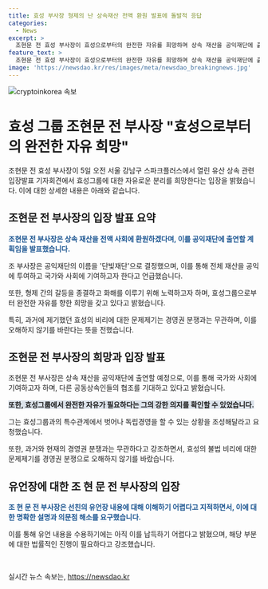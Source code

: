 ```yaml
---
title: 효성 부사장 형제의 난 상속재산 전액 환원 발표에 돌발적 응답
categories:
  - News
excerpt: >
  조현문 전 효성 부사장이 효성으로부터의 완전한 자유를 희망하며 상속 재산을 공익재단에 출연할 것을 밝히고, 형제간 갈등을 종결하고 화해를 이루고자 한다고 전했다. 또한, 횡령·배임을 주장하며 고소·고발한 것은 경영권 분쟁이 아니라 불법 비리에 대한 문제제기라고 강조했다. 선친의 유언장 중 일부 내용은 이해하기 어렵다고 지적하며, 공정거래법에 맞게 지분을 처리할 것을 강조했다. 150자 요약 완료! 사람들의 이목을 끄는 요약문을 만들었어.
feature_text: >
  조현문 전 효성 부사장이 효성으로부터의 완전한 자유를 희망하며 상속 재산을 공익재단에 출연할 것을 밝히고, 형제간 갈등을 종결하고 화해를 이루고자 한다고 전했다. 또한, 횡령·배임을 주장하며 고소·고발한 것은 경영권 분쟁이 아니라 불법 비리에 대한 문제제기라고 강조했다. 선친의 유언장 중 일부 내용은 이해하기 어렵다고 지적하며, 공정거래법에 맞게 지분을 처리할 것을 강조했다. 150자 요약 완료! 사람들의 이목을 끄는 요약문을 만들었어.
image: 'https://newsdao.kr/res/images/meta/newsdao_breakingnews.jpg'
---
```


<p><img src="https://newsdao.kr/res/images/meta/newsdao_breakingnews.jpg" alt="cryptoinkorea 속보" /></p>

<h1>효성 그룹 조현문 전 부사장 "효성으로부터의 완전한 자유 희망"</h1>

<p data-ke-size="size16"></p>

<p>조현문 전 효성 부사장이 5일 오전 서울 강남구 스파크플러스에서 열린 유산 상속 관련 입장발표 기자회견에서 효성그룹에 대한 자유로운 분리를 희망한다는 입장을 밝혔습니다. 이에 대한 상세한 내용은 아래와 같습니다.</p>

<h2 data-ke-size="size26">조현문 전 부사장의 입장 발표 요약</h2>

<p data-ke-size="size16"><b><span style="color: #1a5490;">조현문 전 부사장은 상속 재산을 전액 사회에 환원하겠다며, 이를 공익재단에 출연할 계획임을 발표했습니다.</span></b></p>

<p data-ke-size="size16">조 부사장은 공익재단의 이름을 '단빛재단'으로 결정했으며, 이를 통해 전체 재산을 공익에 투여하고 국가와 사회에 기여하고자 한다고 언급했습니다.</p>

<p data-ke-size="size16">또한, 형제 간의 갈등을 종결하고 화해를 이루기 위해 노력하고자 하며, 효성그룹으로부터 완전한 자유를 향한 희망을 갖고 있다고 밝혔습니다.</p>

<p data-ke-size="size16">특히, 과거에 제기했던 효성의 비리에 대한 문제제기는 경영권 분쟁과는 무관하며, 이를 오해하지 않기를 바란다는 뜻을 전했습니다.</p>

<p data-ke-size="size16"></p>

<h2 data-ke-size="size26">조현문 전 부사장의 희망과 입장 발표</h2>

<p data-ke-size="size16">조현문 전 부사장은 상속 재산을 공익재단에 출연할 예정으로, 이를 통해 국가와 사회에 기여하고자 하며, 다른 공동상속인들의 협조를 기대하고 있다고 밝혔습니다.</p>

<p data-ke-size="size16"><b><span style="background-color: #21538527;">또한, 효성그룹에서 완전한 자유가 필요하다는 그의 강한 의지를 확인할 수 있었습니다.</span></b></p>

<p data-ke-size="size16">그는 효성그룹과의 특수관계에서 벗어나 독립경영을 할 수 있는 상황을 조성해달라고 요청했습니다.</p>

<p data-ke-size="size16">또한, 과거와 현재의 경영권 분쟁과는 무관하다고 강조하면서, 효성의 불법 비리에 대한 문제제기를 경영권 분쟁으로 오해하지 않기를 바랐습니다.</p>

<p data-ke-size="size16"></p>

<h2 data-ke-size="size26">유언장에 대한 조 현 문 전 부사장의 입장</h2>

<p data-ke-size="size16"><b><span style="color: #1a5490;">조 현 문 전 부사장은 선친의 유언장 내용에 대해 이해하기 어렵다고 지적하면서, 이에 대한 명확한 설명과 의문점 해소를 요구했습니다.</span></b></p>

<p data-ke-size="size16">이를 통해 유언 내용을 수용하기에는 아직 이를 납득하기 어렵다고 밝혔으며, 해당 부분에 대한 법률적인 진행이 필요하다고 강조했습니다.</p>

<p data-ke-size="size16"></p>

<p data-ke-size="size16">&nbsp;</p>
실시간 뉴스 속보는, <a href="https://newsdao.kr" rel="dofollow">https://newsdao.kr</a>


